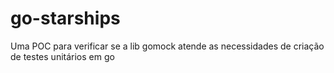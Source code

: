 # go-starships

Uma POC para verificar se a lib gomock atende as necessidades de criação de testes unitários em go